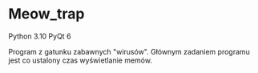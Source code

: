 # Meow_trap

Python 3.10
PyQt 6

Program z gatunku zabawnych "wirusów". Głównym zadaniem programu jest co ustalony czas wyświetlanie memów.
